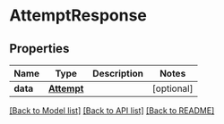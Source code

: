 # AttemptResponse

## Properties
Name | Type | Description | Notes
------------ | ------------- | ------------- | -------------
**data** | [**Attempt**](Attempt.md) |  | [optional] 

[[Back to Model list]](../README.md#documentation-for-models) [[Back to API list]](../README.md#documentation-for-api-endpoints) [[Back to README]](../README.md)

